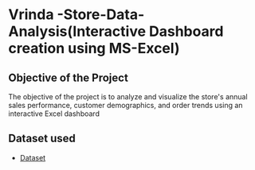 # Vrinda -Store-Data-Analysis(Interactive Dashboard creation using MS-Excel)
## Objective of the Project
The objective of the project is to analyze and visualize the store's annual sales performance, customer demographics, and order trends using an interactive Excel dashboard
## Dataset used
- <a href="https://github.com/Santhoshkumarse/Vrinda-Store-Annual-report-2022/blob/main/Vrinda%20Store%20Data%20Analysis.xlsx">Dataset</a>


